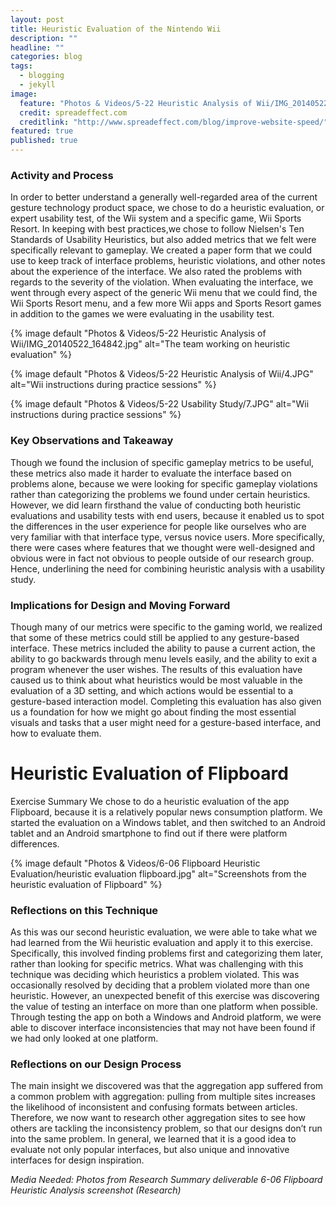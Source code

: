 ```yaml
---
layout: post
title: Heuristic Evaluation of the Nintendo Wii
description: ""
headline: ""
categories: blog
tags: 
  - blogging
  - jekyll
image: 
  feature: "Photos & Videos/5-22 Heuristic Analysis of Wii/IMG_20140522_164842.jpg"
  credit: spreadeffect.com
  creditlink: "http://www.spreadeffect.com/blog/improve-website-speed/"
featured: true
published: true
---
```


### Activity and Process

In order to better understand a generally well-regarded area of the current gesture technology product space, we chose to do a heuristic evaluation, or expert usability test, of the Wii system and a specific game, Wii Sports Resort. In keeping with best practices,we chose to follow Nielsen's Ten Standards of Usability Heuristics, but also added metrics that we felt were specifically relevant to gameplay. We created a paper form that we could use to keep track of interface problems, heuristic violations, and other notes about the experience of the interface. We also rated the problems with regards to the severity of the violation. When evaluating the interface, we went through every aspect of the generic Wii menu that we could find, the Wii Sports Resort menu, and a few more Wii apps and Sports Resort games in addition to the games we were evaluating in the usability test.

{% image default "Photos & Videos/5-22 Heuristic Analysis of Wii/IMG_20140522_164842.jpg" alt="The team working on heuristic evaluation"  %}

{% image default "Photos & Videos/5-22 Heuristic Analysis of Wii/4.JPG" alt="Wii instructions during practice sessions"  %}

{% image default "Photos & Videos/5-22 Usability Study/7.JPG" alt="Wii instructions during practice sessions"  %}

### Key Observations and Takeaway

Though we found the inclusion of specific gameplay metrics to be useful, these metrics also made it harder to evaluate the interface based on problems alone, because we were looking for specific gameplay violations rather than categorizing the problems we found under certain heuristics. However, we did learn firsthand the value of conducting both heuristic evaluations and usability tests with end users, because it enabled us to spot the differences in the user experience for people like ourselves who are very familiar with that interface type, versus novice users. More specifically, there were cases where features that we thought were well-designed and obvious were in fact not obvious to people outside of our research group. Hence, underlining the need for combining heuristic analysis with a usability study.

### Implications for Design and Moving Forward

Though many of our metrics were specific to the gaming world, we realized that some of these metrics could still be applied to any gesture-based interface. These metrics included the ability to pause a current action, the ability to go backwards through menu levels easily, and the ability to exit a program whenever the user wishes.
The results of this evaluation have caused us to think about what heuristics would be most valuable in the evaluation of a 3D setting, and which actions would be essential to a gesture-based interaction model. Completing this evaluation has also given us a foundation for how we might go about finding the most essential visuals and tasks that a user might need for a gesture-based interface, and how to evaluate them.

# Heuristic Evaluation of Flipboard 

Exercise Summary
We chose to do a heuristic evaluation of the app Flipboard, because it is a relatively popular news consumption platform. We started the evaluation on a Windows tablet, and then switched to an Android tablet and an Android smartphone to find out if there were platform differences. 

{% image default "Photos & Videos/6-06 Flipboard Heuristic Evaluation/heuristic evaluation flipboard.jpg" alt="Screenshots from the heuristic evaluation of Flipboard"  %}

### Reflections on this Technique

As this was our second heuristic evaluation, we were able to take what we had learned from the Wii heuristic evaluation and apply it to this exercise. Specifically, this involved finding problems first and categorizing them later, rather than looking for specific metrics. What was challenging with this technique was deciding which heuristics a problem violated. This was occasionally resolved by deciding that a problem violated more than one heuristic. However, an unexpected benefit of this exercise was discovering the value of testing an interface on more than one platform when possible. Through testing the app on both a Windows and Android platform, we were able to discover interface inconsistencies that may not have been found if we had only looked at one platform.

### Reflections on our Design Process

The main insight we discovered was that the aggregation app suffered from a common problem with aggregation: pulling from multiple sites increases the likelihood of inconsistent and confusing formats between articles. Therefore, we now want to research other aggregation sites to see how others are tackling the inconsistency problem, so that our designs don’t run into the same problem. In general, we learned that it is a good idea to evaluate not only popular interfaces, but also unique and innovative interfaces for design inspiration.

*Media Needed:
Photos from Research Summary deliverable
6-06 Flipboard Heuristic Analysis screenshot (Research)*

